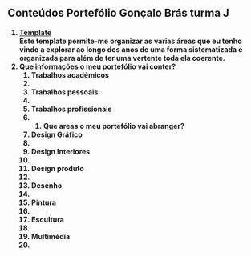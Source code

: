 
<h2>Conteúdos Portefólio Gonçalo Brás turma J</h2>

<ol>
<strong><li><a href="https://html5up.net/parallelism">Template</a></li><strong>
Este template permite-me organizar as varias áreas que eu tenho vindo a explorar ao longo dos anos de uma forma sistematizada e organizada para além de ter uma vertente toda ela coerente.
<li>Que informações o meu portefólio vai conter?
<ol>
<li>Trabalhos académicos<li>
<li>Trabalhos pessoais<li>
<li>Trabalhos profissionais<li>
<ol>
<li>Que areas o meu portefólio vai abranger?
</ol>
<li>Design Gráfico<li>
<li>Design Interiores<li>
<li>Design produto<li>
<li>Desenho<li>
<li>Pintura<li>
<li>Escultura<li>
<li>Multimédia<li>
</ol>
